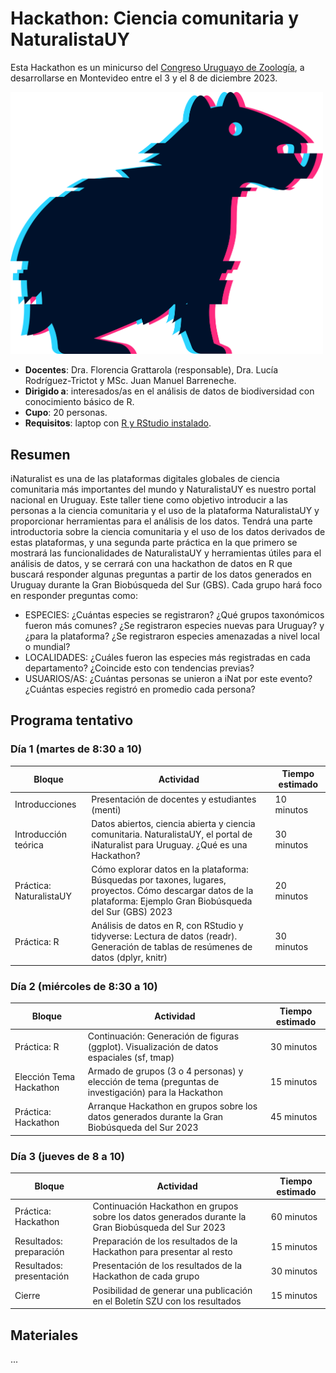# Hackathon: Ciencia comunitaria y NaturalistaUY

Esta Hackathon es un minicurso del [Congreso Uruguayo de Zoología](https://cuz.szu.org.uy), a desarrollarse en Montevideo entre el 3 y el 8 de diciembre 2023.

<img src="img/hackathon_sticker.png" width="500">

  - **Docentes**: Dra. Florencia Grattarola (responsable), Dra. Lucía Rodríguez-Trictot y MSc. Juan Manuel Barreneche.  
  - **Dirigido a**: interesados/as en el análisis de datos de biodiversidad con conocimiento básico de R.  
  - **Cupo**: 20 personas.  
  - **Requisitos**: laptop con [R y RStudio instalado](https://datacarpentry.org/R-ecology-lesson/index.html#install-r-and-rstudio).  

## Resumen 

iNaturalist es una de las plataformas digitales globales de ciencia comunitaria más importantes del mundo y NaturalistaUY es nuestro portal nacional en Uruguay. Este taller tiene como objetivo introducir a las personas a la ciencia comunitaria y el uso de la plataforma NaturalistaUY y proporcionar herramientas para el análisis de los datos. Tendrá una parte introductoria sobre la ciencia comunitaria y el uso de los datos derivados de estas plataformas, y una segunda parte práctica en la que primero se mostrará las funcionalidades de NaturalistaUY y herramientas útiles para el análisis de datos, y se cerrará con una hackathon de datos en R que buscará responder algunas preguntas a partir de los datos generados en Uruguay durante la Gran Biobúsqueda del Sur (GBS). Cada grupo hará foco en responder preguntas como:  

  - ESPECIES: ¿Cuántas especies se registraron? ¿Qué grupos taxonómicos fueron más comunes? ¿Se registraron especies nuevas para Uruguay? y ¿para la plataforma? ¿Se registraron especies amenazadas a nivel local o mundial?  
  - LOCALIDADES: ¿Cuáles fueron las especies más registradas en cada departamento? ¿Coincide esto con tendencias previas?  
  - USUARIOS/AS: ¿Cuántas personas se unieron a iNat por este evento? ¿Cuántas especies registró en promedio cada persona?  

## Programa tentativo

### Día 1 (martes de 8:30 a 10)

| **Bloque** 	| **Actividad** 	| **Tiempo estimado** 	|
|---	|---	|---	|
| Introducciones 	| Presentación de docentes y estudiantes (menti) 	| 10 minutos 	|
| Introducción teórica 	| Datos abiertos, ciencia abierta y ciencia comunitaria. NaturalistaUY, el portal de iNaturalist para Uruguay. ¿Qué es una Hackathon? 	| 30 minutos 	|
| Práctica: NaturalistaUY 	| Cómo explorar datos en la plataforma: Búsquedas por taxones, lugares, proyectos. Cómo descargar datos de la plataforma: Ejemplo Gran Biobúsqueda del Sur (GBS) 2023 	| 20 minutos 	|
| Práctica: R 	| Análisis de datos en R, con RStudio y tidyverse: Lectura de datos (readr). Generación de tablas de resúmenes de datos (dplyr, knitr) 	| 30 minutos 	|

### Día 2 (miércoles de 8:30 a 10)

| **Bloque** 	| **Actividad** 	| **Tiempo estimado** 	|
|---	|---	|---	|
| Práctica: R 	| Continuación: Generación de figuras (ggplot). Visualización de datos espaciales (sf, tmap) 	| 30 minutos 	|
| Elección Tema Hackathon 	| Armado de grupos (3 o 4 personas) y elección de tema (preguntas de investigación) para la Hackathon 	| 15 minutos 	|
| Práctica: Hackathon 	| Arranque Hackathon en grupos sobre los datos generados durante la Gran Biobúsqueda del Sur 2023 	| 45 minutos 	|

### Día 3 (jueves de 8 a 10)

| **Bloque** 	| **Actividad** 	| **Tiempo estimado** 	|
|---	|---	|---	|
| Práctica: Hackathon 	| Continuación Hackathon en grupos sobre los datos generados durante la Gran Biobúsqueda del Sur 2023 	| 60 minutos 	|
| Resultados: preparación 	| Preparación de los resultados de la Hackathon para presentar al resto 	| 15 minutos 	|
| Resultados: presentación 	| Presentación de los resultados de la Hackathon de cada grupo 	| 30 minutos 	|
| Cierre 	| Posibilidad de generar una publicación en el Boletín SZU con los resultados 	| 15 minutos 	|

## Materiales

...
